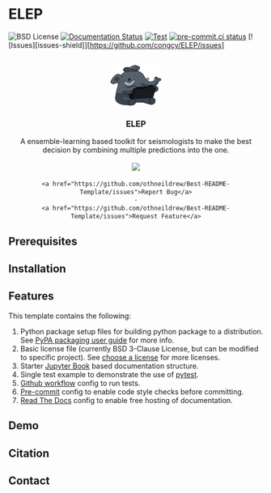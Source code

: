 # ELEP
![BSD License](https://badgen.net/badge/license/BSD-3-Clause/blue)
[![Documentation Status](https://readthedocs.org/projects/ssec-python-project-template/badge/?version=latest)](https://ssec-python-project-template.readthedocs.io/en/latest/?badge=latest)
[![Test](https://github.com/uw-ssec/python-project-template/actions/workflows/test.yaml/badge.svg)](https://github.com/uw-ssec/python-project-template/actions/workflows/test.yaml)
[![pre-commit.ci status](https://results.pre-commit.ci/badge/github/uw-ssec/python-project-template/main.svg)](https://results.pre-commit.ci/latest/github/uw-ssec/python-project-template/main)
[![Issues][issues-shield]][https://github.com/congcy/ELEP/issues]


<!-- PROJECT LOGO -->
<br />
<div align="center">
  <a href="https://github.com/congcy/ELEP">
    <img src="images/ELEP_logo.png" alt="Logo" width="100" height="80">
  </a>
  <h3 align="center">ELEP</h3>
  <p align="center">
    A ensemble-learning based toolkit for seismologists to make the best decision by combining multiple predictions into the one. 
    <br />
    <br />
    <a href="https://github.com/congcy/ELEP/graphs/contributors" alt="Contributors">
        <img src="https://img.shields.io/github/contributors/badges/shields" /></a>

    <a href="https://github.com/othneildrew/Best-README-Template/issues">Report Bug</a>
    ·
    <a href="https://github.com/othneildrew/Best-README-Template/issues">Request Feature</a>
  </p>
</div>


## Prerequisites

## Installation 

## Features

This template contains the following:

1. Python package setup files for building python package to a distribution.
See [PyPA packaging user guide](https://packaging.python.org/en/latest/) for more info.
2. Basic license file (currently BSD 3-Clause License, but can be modified to specific project).
See [choose a license](https://choosealicense.com/) for more licenses.
3. Starter [Jupyter Book](https://jupyterbook.org) based documentation structure.
4. Single test example to demonstrate the use of [pytest](https://docs.pytest.org/en/7.2.x/).
5. [Github workflow](https://docs.github.com/en/actions/using-workflows/workflow-syntax-for-github-actions) config to run tests.
6. [Pre-commit](https://pre-commit.com/) config to enable code style checks before committing.
7. [Read The Docs](https://readthedocs.org/) config to enable free hosting of documentation.

## Demo

## Citation 

## Contact

